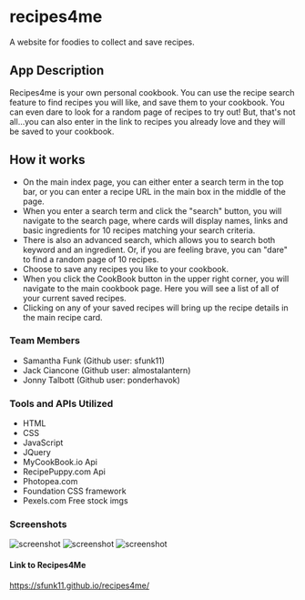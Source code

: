 # recipes4me
A website for foodies to collect and save recipes.

## App Description
Recipes4me is your own personal cookbook.  You can use the recipe search feature to find recipes you will like, and save them to your cookbook. You can even dare to look for a random page of recipes to try out!  But, that's not all...you can also enter in the link to recipes you already love and they will be saved to your cookbook.

## How it works
 * On the main index page, you can either enter a search term in the top bar, or you can enter a recipe URL in the main box in the middle of the page.
 * When you enter a search term and click the "search" button, you will navigate to the search page, where cards will display names, links and basic ingredients for 10 recipes matching your search criteria.
* There is also an advanced search, which allows you to search both keyword and an ingredient.  Or, if you are feeling brave, you can "dare" to find a random page of 10 recipes.
* Choose to save any recipes you like to your cookbook. 
* When you click the CookBook button in the upper right corner,  you will navigate to the main cookbook page. Here you will see a list of all of your current saved recipes.
* Clicking on any of your saved recipes will bring up the recipe details in the main recipe card.

### Team Members
- Samantha Funk (Github user: sfunk11)
- Jack Ciancone (Github user: almostalantern)
- Jonny Talbott (Github user: ponderhavok)

### Tools and APIs Utilized
- HTML
- CSS
- JavaScript
- JQuery
- MyCookBook.io Api
- RecipePuppy.com Api
- Photopea.com
- Foundation CSS framework
- Pexels.com Free stock imgs



### Screenshots

![screenshot](assets/Screenshot(1).png)
![screenshot](assets/Screenshot(2).png)
![screenshot](assets/Screenshot(3).png)



#### Link to Recipes4Me
https://sfunk11.github.io/recipes4me/
